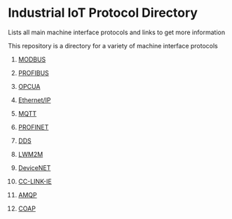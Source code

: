 # Industrial IoT Protocol Directory

Lists all main machine interface protocols and links to get more information										

This repository is a directory for a variety of machine interface protocols 

1. [MODBUS](MODBUS.md)

2. [PROFIBUS](PROFIBUS.md)

3. [OPCUA](OPCUA.md)

4. [Ethernet/IP](Ethernet-IP.md)

5. [MQTT](MQTT.md)

6. [PROFINET](PROFINET.md)

7. [DDS](DDS.md)

8. [LWM2M](LWM2M.md)

9. [DeviceNET](DevceNET.md)

10. [CC-LINK-IE](CC-LINK-IE.md)

11. [AMQP](AMQP.md)

12. [COAP](COAP.md)